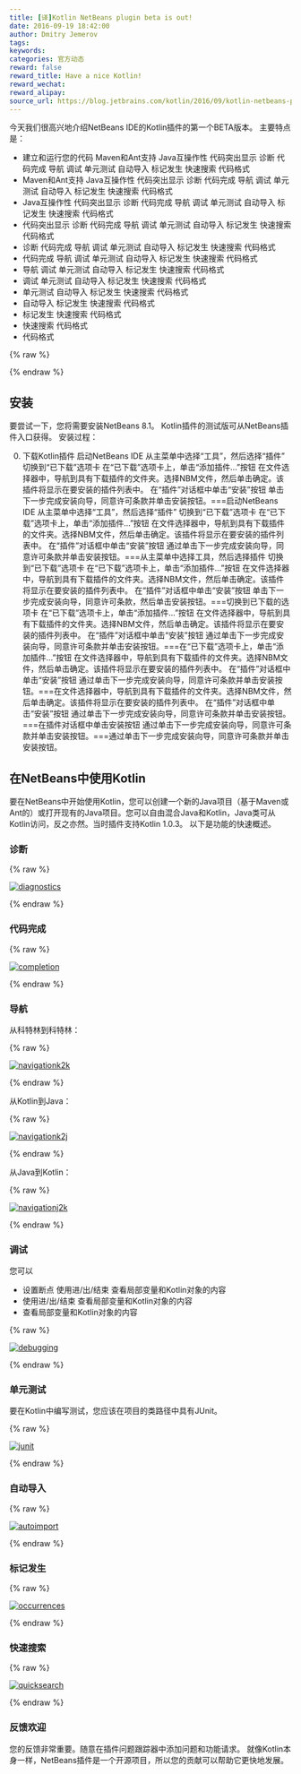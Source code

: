 ```yaml
---
title: [译]Kotlin NetBeans plugin beta is out!
date: 2016-09-19 18:42:00
author: Dmitry Jemerov
tags:
keywords:
categories: 官方动态
reward: false
reward_title: Have a nice Kotlin!
reward_wechat:
reward_alipay:
source_url: https://blog.jetbrains.com/kotlin/2016/09/kotlin-netbeans-plugin-beta-is-out/
---
```


今天我们很高兴地介绍NetBeans IDE的Kotlin插件的第一个BETA版本。
主要特点是：

* 建立和运行您的代码
Maven和Ant支持
Java互操作性
代码突出显示
诊断
代码完成
导航
调试
单元测试
自动导入
标记发生
快速搜索
代码格式
* Maven和Ant支持
Java互操作性
代码突出显示
诊断
代码完成
导航
调试
单元测试
自动导入
标记发生
快速搜索
代码格式
* Java互操作性
代码突出显示
诊断
代码完成
导航
调试
单元测试
自动导入
标记发生
快速搜索
代码格式
* 代码突出显示
诊断
代码完成
导航
调试
单元测试
自动导入
标记发生
快速搜索
代码格式
* 诊断
代码完成
导航
调试
单元测试
自动导入
标记发生
快速搜索
代码格式
* 代码完成
导航
调试
单元测试
自动导入
标记发生
快速搜索
代码格式
* 导航
调试
单元测试
自动导入
标记发生
快速搜索
代码格式
* 调试
单元测试
自动导入
标记发生
快速搜索
代码格式
* 单元测试
自动导入
标记发生
快速搜索
代码格式
* 自动导入
标记发生
快速搜索
代码格式
* 标记发生
快速搜索
代码格式
* 快速搜索
代码格式
* 代码格式


{% raw %}
<p><span id="more-4256"></span></p>
{% endraw %}

## 安装

要尝试一下，您将需要安装NetBeans 8.1。 Kotlin插件的测试版可从NetBeans插件入口获得。
安装过程：

0. 下载Kotlin插件
启动NetBeans IDE
从主菜单中选择“工具”，然后选择“插件”
切换到“已下载”选项卡
在“已下载”选项卡上，单击“添加插件...”按钮
在文件选择器中，导航到具有下载插件的文件夹。选择NBM文件，然后单击确定。该插件将显示在要安装的插件列表中。
在“插件”对话框中单击“安装”按钮
单击下一步完成安装向导，同意许可条款并单击安装按钮。===启动NetBeans IDE
从主菜单中选择“工具”，然后选择“插件”
切换到“已下载”选项卡
在“已下载”选项卡上，单击“添加插件...”按钮
在文件选择器中，导航到具有下载插件的文件夹。选择NBM文件，然后单击确定。该插件将显示在要安装的插件列表中。
在“插件”对话框中单击“安装”按钮
通过单击下一步完成安装向导，同意许可条款并单击安装按钮。===从主菜单中选择工具，然后选择插件
切换到“已下载”选项卡
在“已下载”选项卡上，单击“添加插件...”按钮
在文件选择器中，导航到具有下载插件的文件夹。选择NBM文件，然后单击确定。该插件将显示在要安装的插件列表中。
在“插件”对话框中单击“安装”按钮
单击下一步完成安装向导，同意许可条款，然后单击安装按钮。===切换到已下载的选项卡
在“已下载”选项卡上，单击“添加插件...”按钮
在文件选择器中，导航到具有下载插件的文件夹。选择NBM文件，然后单击确定。该插件将显示在要安装的插件列表中。
在“插件”对话框中单击“安装”按钮
通过单击下一步完成安装向导，同意许可条款并单击安装按钮。===在“已下载”选项卡上，单击“添加插件...”按钮
在文件选择器中，导航到具有下载插件的文件夹。选择NBM文件，然后单击确定。该插件将显示在要安装的插件列表中。
在“插件”对话框中单击“安装”按钮
通过单击下一步完成安装向导，同意许可条款并单击安装按钮。===在文件选择器中，导航到具有下载插件的文件夹。选择NBM文件，然后单击确定。该插件将显示在要安装的插件列表中。
在“插件”对话框中单击“安装”按钮
通过单击下一步完成安装向导，同意许可条款并单击安装按钮。===在插件对话框中单击安装按钮
通过单击下一步完成安装向导，同意许可条款并单击安装按钮。===通过单击下一步完成安装向导，同意许可条款并单击安装按钮。

## 在NetBeans中使用Kotlin

要在NetBeans中开始使用Kotlin，您可以创建一个新的Java项目（基于Maven或Ant的）或打开现有的Java项目。您可以自由混合Java和Kotlin，Java类可从Kotlin访问，反之亦然。当时插件支持Kotlin 1.0.3。
以下是功能的快速概述。
### 诊断


{% raw %}
<p><a href="https://i0.wp.com/blog.jetbrains.com/kotlin/files/2016/09/diagnostics.png?ssl=1" rel="attachment wp-att-4262"><img alt="diagnostics" class="alignnone size-full wp-image-4262" data-recalc-dims="1" src="https://i0.wp.com/blog.jetbrains.com/kotlin/files/2016/09/diagnostics.png?resize=640%2C223&amp;ssl=1"/></a></p>
{% endraw %}

### 代码完成


{% raw %}
<p><a href="https://i1.wp.com/blog.jetbrains.com/kotlin/files/2016/09/completion.png?ssl=1" rel="attachment wp-att-4260"><img alt="completion" class="alignnone size-full wp-image-4260" data-recalc-dims="1" src="https://i1.wp.com/blog.jetbrains.com/kotlin/files/2016/09/completion.png?resize=640%2C297&amp;ssl=1"/></a></p>
{% endraw %}

### 导航

从科特林到科特林：

{% raw %}
<p><a href="https://i0.wp.com/blog.jetbrains.com/kotlin/files/2016/09/navigationK2K.png?ssl=1" rel="attachment wp-att-4266"><img alt="navigationk2k" class="alignnone size-full wp-image-4266" data-recalc-dims="1" src="https://i0.wp.com/blog.jetbrains.com/kotlin/files/2016/09/navigationK2K.png?resize=640%2C160&amp;ssl=1"/></a></p>
{% endraw %}

从Kotlin到Java：

{% raw %}
<p><a href="https://i2.wp.com/blog.jetbrains.com/kotlin/files/2016/09/navigationK2J.png?ssl=1" rel="attachment wp-att-4265"><img alt="navigationk2j" class="alignnone size-full wp-image-4265" data-recalc-dims="1" src="https://i2.wp.com/blog.jetbrains.com/kotlin/files/2016/09/navigationK2J.png?resize=640%2C213&amp;ssl=1"/></a></p>
{% endraw %}

从Java到Kotlin：

{% raw %}
<p><a href="https://i2.wp.com/blog.jetbrains.com/kotlin/files/2016/09/navigationJ2K.png?ssl=1" rel="attachment wp-att-4264"><img alt="navigationj2k" class="alignnone size-full wp-image-4264" data-recalc-dims="1" src="https://i2.wp.com/blog.jetbrains.com/kotlin/files/2016/09/navigationJ2K.png?resize=640%2C212&amp;ssl=1"/></a></p>
{% endraw %}

### 调试

您可以

* 设置断点
使用进/出/结束
查看局部变量和Kotlin对象的内容
* 使用进/出/结束
查看局部变量和Kotlin对象的内容
* 查看局部变量和Kotlin对象的内容


{% raw %}
<p><a href="https://i2.wp.com/blog.jetbrains.com/kotlin/files/2016/09/debugging.png?ssl=1" rel="attachment wp-att-4261"><img alt="debugging" class="alignnone size-full wp-image-4261" data-recalc-dims="1" src="https://i2.wp.com/blog.jetbrains.com/kotlin/files/2016/09/debugging.png?resize=640%2C486&amp;ssl=1"/></a></p>
{% endraw %}

### 单元测试

要在Kotlin中编写测试，您应该在项目的类路径中具有JUnit。

{% raw %}
<p><a href="https://i0.wp.com/blog.jetbrains.com/kotlin/files/2016/09/junit.png?ssl=1" rel="attachment wp-att-4263"><img alt="junit" class="alignnone size-full wp-image-4263" data-recalc-dims="1" src="https://i0.wp.com/blog.jetbrains.com/kotlin/files/2016/09/junit.png?resize=640%2C348&amp;ssl=1"/></a></p>
{% endraw %}

### 自动导入


{% raw %}
<p><a href="https://i1.wp.com/blog.jetbrains.com/kotlin/files/2016/09/autoImport.png?ssl=1" rel="attachment wp-att-4259"><img alt="autoimport" class="alignnone size-full wp-image-4259" data-recalc-dims="1" src="https://i1.wp.com/blog.jetbrains.com/kotlin/files/2016/09/autoImport.png?resize=640%2C192&amp;ssl=1"/></a></p>
{% endraw %}

### 标记发生


{% raw %}
<p><a href="https://i2.wp.com/blog.jetbrains.com/kotlin/files/2016/09/occurrences.png?ssl=1" rel="attachment wp-att-4267"><img alt="occurrences" class="alignnone wp-image-4267" data-recalc-dims="1" src="https://i2.wp.com/blog.jetbrains.com/kotlin/files/2016/09/occurrences.png?resize=325%2C114&amp;ssl=1"/></a></p>
{% endraw %}

### 快速搜索


{% raw %}
<p><a href="https://i1.wp.com/blog.jetbrains.com/kotlin/files/2016/09/quickSearch.png?ssl=1" rel="attachment wp-att-4268"><img alt="quicksearch" class="alignnone size-full wp-image-4268" data-recalc-dims="1" src="https://i1.wp.com/blog.jetbrains.com/kotlin/files/2016/09/quickSearch.png?resize=640%2C118&amp;ssl=1"/></a></p>
{% endraw %}

### 反馈欢迎

您的反馈非常重要。随意在插件问题跟踪器中添加问题和功能请求。
就像Kotlin本身一样，NetBeans插件是一个开源项目，所以您的贡献可以帮助它更快地发展。
